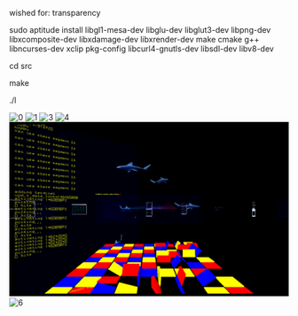 wished for:
transparency


sudo aptitude install libgl1-mesa-dev libglu-dev libglut3-dev libpng-dev libxcomposite-dev libxdamage-dev libxrender-dev make cmake g++ libncurses-dev xclip pkg-config libcurl4-gnutls-dev libsdl-dev libv8-dev

cd src

make

./l

![0](https://github.com/koo5/koo5.github.com/raw/master/Untitled4.png)
![1](https://github.com/koo5/koo5.github.com/raw/master/Untitled3.png)
![3](https://github.com/koo5/koo5.github.com/raw/master/Untitled2.png)
![4](https://github.com/koo5/koo5.github.com/raw/master/Untitled1.png)
![5](https://github.com/koo5/koo5.github.com/raw/master/Untitled.png)
![6](https://github.com/koo5/koo5.github.com/raw/master/fulllemonscreenshot.png)
